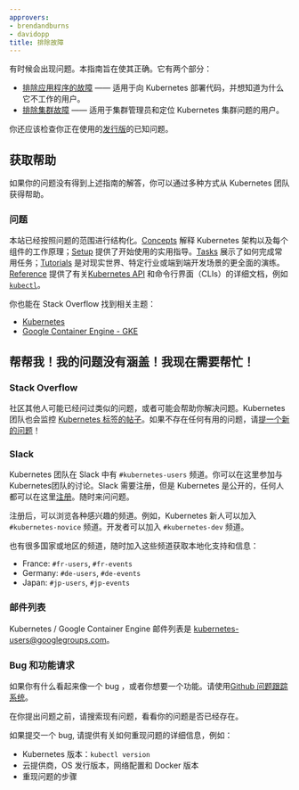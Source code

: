 ```yaml
---
approvers:
- brendandburns
- davidopp
title: 排除故障
---
```


<!--
title: Troubleshooting
-->

<!--
Sometimes things go wrong. This guide is aimed at making them right. It has
two sections:

   * [Troubleshooting your application](/docs/tasks/debug-application-cluster/debug-application/) - Useful for users who are deploying code into Kubernetes and wondering why it is not working.
   * [Troubleshooting your cluster](/docs/tasks/debug-application-cluster/debug-cluster/) - Useful for cluster administrators and people whose Kubernetes cluster is unhappy.

You should also check the known issues for the [release](https://github.com/kubernetes/kubernetes/releases)
you're using.
-->

有时候会出现问题。本指南旨在使其正确。它有两个部分：

   * [排除应用程序的故障](/docs/tasks/debug-application-cluster/debug-application/) —— 适用于向 Kubernetes 部署代码，并想知道为什么它不工作的用户。
   * [排除集群故障](/docs/tasks/debug-application-cluster/debug-cluster/) —— 适用于集群管理员和定位 Kubernetes 集群问题的用户。

你还应该检查你正在使用的[发行版](https://github.com/kubernetes/kubernetes/releases)的已知问题。

<!--
## Getting help

If your problem isn't answered by any of the guides above, there are variety of
ways for you to get help from the Kubernetes team.
-->

## 获取帮助

如果你的问题没有得到上述指南的解答，你可以通过多种方式从 Kubernetes 团队获得帮助。

<!--
### Questions

The documentation on this site has been structured to provide answers to a wide
range of questions. [Concepts](/docs/concepts/) explain the Kubernetes
architecture and how each component works, while [Setup](/docs/setup/) provides
practical instructions for getting started. [Tasks](/docs/tasks/) show how to
accomplish commonly used tasks, and [Tutorials](/docs/tutorials/) are more
comprehensive walkthroughs of real-world, industry-specific, or end-to-end
development scenarios. The [Reference](/docs/reference/) section provides
detailed documentation on the [Kubernetes API](/docs/api-reference/{{page.version}}/)
and command-line interfaces (CLIs), such as [`kubectl`](/docs/user-guide/kubectl-overview/).
-->

### 问题

本站已经按照问题的范围进行结构化。[Concepts](/docs/concepts/) 解释 Kubernetes 架构以及每个组件的工作原理；[Setup](/docs/setup/) 提供了开始使用的实用指导。[Tasks](/docs/tasks/) 展示了如何完成常用任务；[Tutorials](/docs/tutorials/) 是对现实世界、特定行业或端到端开发场景的更全面的演练。[Reference](/docs/reference/) 提供了有关[Kubernetes API](/docs/api-reference/{{page.version}}/) 和命令行界面（CLIs）的详细文档，例如 [`kubectl`](/docs/user-guide/kubectl-overview/)。

<!--
You may also find the Stack Overflow topics relevant:

   * [Kubernetes](http://stackoverflow.com/questions/tagged/kubernetes)
   * [Google Container Engine - GKE](http://stackoverflow.com/questions/tagged/google-container-engine)
-->

你也能在 Stack Overflow 找到相关主题：

   * [Kubernetes](http://stackoverflow.com/questions/tagged/kubernetes)
   * [Google Container Engine - GKE](http://stackoverflow.com/questions/tagged/google-container-engine)

<!--
## Help! My question isn't covered!  I need help now!

### Stack Overflow

Someone else from the community may have already asked a similar question or may
be able to help with your problem. The Kubernetes team will also monitor
[posts tagged Kubernetes](http://stackoverflow.com/questions/tagged/kubernetes).
If there aren't any existing questions that help, please [ask a new one](http://stackoverflow.com/questions/ask?tags=kubernetes)!
-->

## 帮帮我！我的问题没有涵盖！我现在需要帮忙！

### Stack Overflow

社区其他人可能已经问过类似的问题，或者可能会帮助你解决问题。Kubernetes 团队也会监控 [Kubernetes 标签的帖子](http://stackoverflow.com/questions/tagged/kubernetes)。如果不存在任何有用的问题，请[提一个新的问题](http://stackoverflow.com/questions/ask?tags=kubernetes)！

<!--
### Slack

The Kubernetes team hangs out on Slack in the `#kubernetes-users` channel. You
can participate in discussion with the Kubernetes team [here](https://kubernetes.slack.com).
Slack requires registration, but the Kubernetes team is open invitation to
anyone to register [here](http://slack.kubernetes.io). Feel free to come and ask
any and all questions.
-->

### Slack

Kubernetes 团队在 Slack 中有 `#kubernetes-users` 频道。你可以在这里参加与Kubernetes团队的讨论。Slack 需要注册，但是 Kubernetes 是公开的，任何人都可以在这里[注册](http://slack.kubernetes.io)。随时来问问题。

<!--
Once registered, browse the growing list of channels for various subjects of
interest. For example, people new to Kubernetes may also want to join the
`#kubernetes-novice` channel. As another example, developers should join the
`#kubernetes-dev` channel.
-->

注册后，可以浏览各种感兴趣的频道。例如，Kubernetes 新人可以加入 `#kubernetes-novice` 频道。开发者可以加入 `#kubernetes-dev` 频道。

<!--
There are also many country specific/local language channels. Feel free to join
these channels for localized support and info:

- France: `#fr-users`, `#fr-events`
- Germany: `#de-users`, `#de-events`
- Japan: `#jp-users`, `#jp-events`
-->

也有很多国家或地区的频道，随时加入这些频道获取本地化支持和信息：

- France: `#fr-users`, `#fr-events`
- Germany: `#de-users`, `#de-events`
- Japan: `#jp-users`, `#jp-events`

<!--
### Mailing List

The Kubernetes / Google Container Engine mailing list is [kubernetes-users@googlegroups.com](https://groups.google.com/forum/#!forum/kubernetes-users)
-->

### 邮件列表

Kubernetes / Google Container Engine 邮件列表是 [kubernetes-users@googlegroups.com](https://groups.google.com/forum/#!forum/kubernetes-users)。

<!--
### Bugs and Feature requests

If you have what looks like a bug, or you would like to make a feature request,
please use the [Github issue tracking system](https://github.com/kubernetes/kubernetes/issues).
-->

### Bug 和功能请求

如果你有什么看起来像一个 bug ，或者你想要一个功能。请使用[Github 问题跟踪系统](https://github.com/kubernetes/kubernetes/issues)。

<!--
Before you file an issue, please search existing issues to see if your issue is
already covered.

If filing a bug, please include detailed information about how to reproduce the
problem, such as:

* Kubernetes version: `kubectl version`
* Cloud provider, OS distro, network configuration, and Docker version
* Steps to reproduce the problem
-->

在你提出问题之前，请搜索现有问题，看看你的问题是否已经存在。

如果提交一个 bug, 请提供有关如何重现问题的详细信息，例如：

* Kubernetes 版本：`kubectl version`
* 云提供商，OS 发行版本，网络配置和 Docker 版本
* 重现问题的步骤
